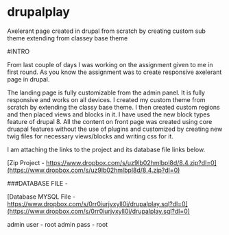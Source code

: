 # drupalplay
Axelerant page created in drupal from scratch by creating custom sub theme extending from classey base theme

#INTRO

From last couple of days I was working on the assignment given to me in first round. As you know the assignment was to create responsive axelerant page in drupal.

The landing page is fully customizable from the admin panel. It is fully responsive and works on all devices. I created my custom theme from scratch by extending the classy base theme. I then created custom regions and then placed views and blocks in it. I have used the new block types feature of drupal 8. All the content on front page was created using core druapal features without the use of plugins and customized by creating new twig files for necessary views/blocks and writing css for it.

I am attaching the links to the project and its database file links below. 

[Zip Project - https://www.dropbox.com/s/uz9lb02hmlbpl8d/8.4.zip?dl=0](https://www.dropbox.com/s/uz9lb02hmlbpl8d/8.4.zip?dl=0)

###DATABASE FILE - 

[Database MYSQL File - https://www.dropbox.com/s/0rr0iurjvxyll0i/drupalplay.sql?dl=0](https://www.dropbox.com/s/0rr0iurjvxyll0i/drupalplay.sql?dl=0)


admin user - root
admin pass - root

